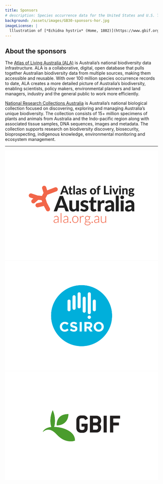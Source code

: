 ```yaml
---
title: Sponsors
# description: Species occurrence data for the United States and U.S. Territories.
background: /assets/images/GB30-sponsors-hor.jpg
imageLicense: |
  lllustration of [*Echidna hystrix* (Home, 1802)](https://www.gbif.org/species/8949676) from The mammals of Australia, 1871 via the [Biodiversity Heritage Library](https://www.flickr.com/photos/biodivlibrary/41157579672)
---
```


## About the sponsors  

The [Atlas of Living Australia (ALA)](http://ala.org.au/) is Australia’s national biodiversity data infrastructure. ALA is a collaborative, digital, open database that pulls together Australian biodiversity data from multiple sources, making them accessible and reusable. With over 100 million species occurrence records to date, ALA creates a more detailed picture of Australia’s biodiversity, enabling scientists, policy makers, environmental planners and land managers, industry and the general public to work more efficiently.  

[National Research Collections Australia](https://www.csiro.au/en/about/facilities-collections/Collections) is Australia’s national biological collection focused on discovering, exploring and managing Australia’s unique biodiversity.  The collection consists of 15+ million specimens of plants and animals from Australia and the Indo-pacific region along with associated tissue samples, DNA sequences, images and metadata.  The collection supports research on biodiversity discovery, biosecurity, bioprospecting, indigenous knowledge, environmental monitoring and ecosystem management.  

---

<div class="image-sponsors">
  <a href="https://www.ala.org.au"><img src="/assets/images/ALA-1.png" /></a>
  <a href="https://www.csiro.au"><img src="/assets/images/csiro.png" /></a>
  <a href="https://www.gbif.org"><img src="/assets/images/gbif-s.png" /></a>
</div>
